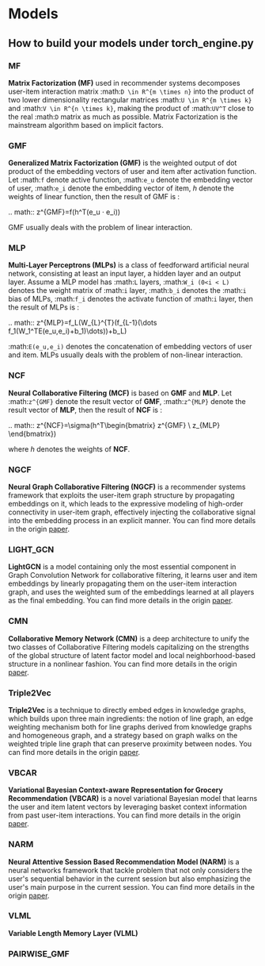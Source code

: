# Models

## How to build your models under torch_engine.py

### MF

**Matrix Factorization (MF)** used in recommender systems decomposes user-item interaction matrix :math:`D \in R^{m \times n}` into the product of two lower dimensionality rectangular matrices :math:`U \in R^{m \times k}` and :math:`V \in R^{n \times k}`, making the product of  :math:`UV^T` close to the real :math:`D` matrix as much as possible. Matrix Factorization is the mainstream algorithm based on implicit factors.

### GMF

**Generalized Matrix Factorization (GMF)** is the weighted output of dot product of the embedding vectors of user and item after activation function. Let :math:`f` denote active function, :math:`e_u` denote the embedding vector of user, :math:`e_i` denote the embedding vector of item, $h$ denote the weights of linear function, then the result of GMF is :

.. math::
	z^{GMF}=f(h^T(e_u · e_i))

GMF usually deals with the problem of linear interaction.

### MLP

**Multi-Layer Perceptrons (MLPs)** is a class of feedforward artificial neural network, consisting at least an input layer, a hidden layer and an output layer. Assume a MLP model has :math:`L` layers, :math:`W_i (0<i < L)` denotes the weight matrix of :math:`i` layer, :math:`b_i` denotes the :math:`i` bias of MLPs, :math:`f_i` denotes the activate function of :math:`i` layer, then the result of MLPs is :

.. math::
	z^{MLP}=f_L(W_{L}^{T}(f_{L-1}(\dots f_1(W_1^TE(e_u,e_i)+b_1)\dots))+b_L)

:math:`E(e_u,e_i)` denotes the concatenation of embedding vectors of user and item. MLPs usually deals with the problem of non-linear interaction.

### NCF

**Neural Collaborative Filtering (MCF)** is based on **GMF** and **MLP**. Let :math:`z^{GMF}` denote the result vector of **GMF**, :math:`z^{MLP}` denote the result vector of **MLP**, then the result of **NCF** is :

.. math::
	z^{NCF}=\sigma(h^T\begin{bmatrix} z^{GMF} \\ z_{MLP} \end{bmatrix})

where $h$ denotes the weights of **NCF**.

### NGCF

**Neural Graph Collaborative Filtering (NGCF)** is a recommender systems framework that exploits the user-item graph structure by propagating embeddings on it, which leads to the expressive modeling of high-order connectivity in user-item graph, effectively injecting the collaborative signal into the embedding process in an explicit manner. You can find more details in the origin [paper](http://staff.ustc.edu.cn/~hexn/papers/sigir19-NGCF.pdf).

### LIGHT_GCN

**LightGCN** is a model containing only the most essential component in Graph Convolution Network for collaborative filtering, it learns user and item embeddings by linearly propagating them on the user-item interaction graph, and uses the weighted sum of the embeddings learned at all players as the final embedding. You can find more details in the origin [paper](https://arxiv.org/pdf/2002.02126v4.pdf).

### CMN

**Collaborative Memory Network (CMN)** is a deep architecture to unify the two classes of Collaborative Filtering models capitalizing on the strengths of the global structure of latent factor model and local neighborhood-based structure in a nonlinear fashion. You can find more details in the origin [paper](http://www.cse.scu.edu/~yfang/Collaborative_Memory_Network.pdf).

### Triple2Vec

**Triple2Vec** is a technique to directly embed edges in knowledge graphs, which builds upon three main ingredients: the notion of line graph, an edge weighting mechanism both for line graphs derived from knowledge graphs and homogeneous graph, and a strategy based on graph walks on the weighted triple line graph that can preserve proximity between nodes. You can find more details in the origin [paper](https://arxiv.org/pdf/1905.11691v1.pdf).

### VBCAR

**Variational Bayesian Context-aware Representation for Grocery Recommendation (VBCAR)** is a novel variational Bayesian model that learns the user and item latent vectors by leveraging basket context information from past user-item interactions. You can find more details in the origin [paper](https://arxiv.org/pdf/1909.07705v1.pdf).

### NARM

**Neural Attentive Session Based Recommendation Model (NARM)** is a neural networks framework that tackle problem that not only considers the user's sequential behavior in the current session but also emphasizing the user's main purpose in the current session. You can find more details in the origin [paper](https://arxiv.org/pdf/1711.04725.pdf).

### VLML

**Variable Length Memory Layer (VLML)**

### PAIRWISE_GMF
